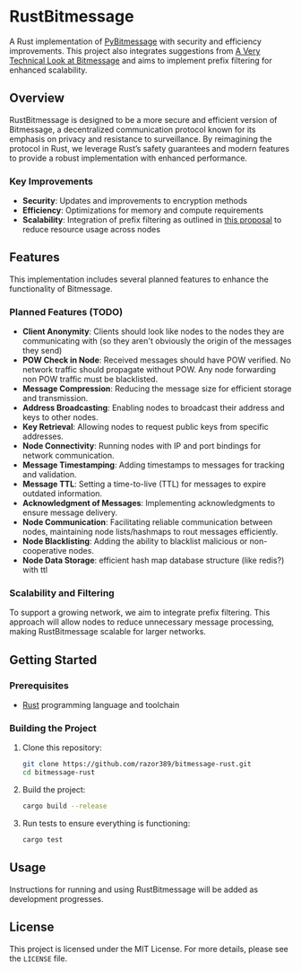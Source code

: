# RustBitmessage

A Rust implementation of [PyBitmessage](https://github.com/Bitmessage/PyBitmessage) with security and efficiency improvements. This project also integrates suggestions from [A Very Technical Look at Bitmessage](https://zolagonano.github.io/blog/posts/a-very-technical-look-at-bitmessage) and aims to implement prefix filtering for enhanced scalability.

## Overview

RustBitmessage is designed to be a more secure and efficient version of Bitmessage, a decentralized communication protocol known for its emphasis on privacy and resistance to surveillance. By reimagining the protocol in Rust, we leverage Rust’s safety guarantees and modern features to provide a robust implementation with enhanced performance.

### Key Improvements

- **Security**: Updates and improvements to encryption methods
- **Efficiency**: Optimizations for memory and compute requirements
- **Scalability**: Integration of prefix filtering as outlined in [this proposal](https://wiki.bitmessage.org/index.php/Scalability_through_Prefix_Filtering) to reduce resource usage across nodes

## Features

This implementation includes several planned features to enhance the functionality of Bitmessage. 

### Planned Features (TODO)


- **Client Anonymity**: Clients should look like nodes to the nodes they are communicating with (so they aren't obviously the origin of the messages they send)
- **POW Check in Node**: Received messages should have POW verified. No network traffic should propagate without POW. Any node forwarding non POW traffic must be blacklisted.
- **Message Compression**: Reducing the message size for efficient storage and transmission.
- **Address Broadcasting**: Enabling nodes to broadcast their address and keys to other nodes.
- **Key Retrieval**: Allowing nodes to request public keys from specific addresses.
- **Node Connectivity**: Running nodes with IP and port bindings for network communication.
- **Message Timestamping**: Adding timestamps to messages for tracking and validation.
- **Message TTL**: Setting a time-to-live (TTL) for messages to expire outdated information.
- **Acknowledgment of Messages**: Implementing acknowledgments to ensure message delivery.
- **Node Communication**: Facilitating reliable communication between nodes, maintaining node lists/hashmaps to rout messages efficiently.
- **Node Blacklisting**: Adding the ability to blacklist malicious or non-cooperative nodes.
- **Node Data Storage**: efficient hash map database structure (like redis?) with ttl

### Scalability and Filtering

To support a growing network, we aim to integrate prefix filtering. This approach will allow nodes to reduce unnecessary message processing, making RustBitmessage scalable for larger networks.

## Getting Started

### Prerequisites

- [Rust](https://www.rust-lang.org/) programming language and toolchain

### Building the Project

1. Clone this repository:
   ```bash
   git clone https://github.com/razor389/bitmessage-rust.git
   cd bitmessage-rust
   ```

2. Build the project:
   ```bash
   cargo build --release
   ```

3. Run tests to ensure everything is functioning:
   ```bash
   cargo test
   ```

## Usage

Instructions for running and using RustBitmessage will be added as development progresses.

## License

This project is licensed under the MIT License. For more details, please see the `LICENSE` file.

